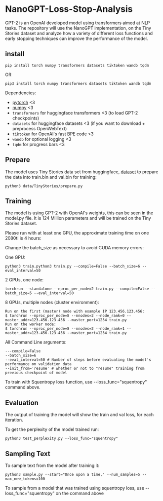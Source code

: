 # NanoGPT-Loss-Stop-Analysis
GPT-2 is an OpenAI developed model using transformers aimed at NLP tasks. The repository will use the NanoGPT implementation, on the Tiny Stories dataset and analyze how a variety of different loss functions and early stopping techniques can improve the performance of the model.

## install

```
pip install torch numpy transformers datasets tiktoken wandb tqdm
```
OR
```
pip3 install torch numpy transformers datasets tiktoken wandb tqdm
```
Dependencies:

- [pytorch](https://pytorch.org) <3
- [numpy](https://numpy.org/install/) <3
-  `transformers` for huggingface transformers <3 (to load GPT-2 checkpoints)
-  `datasets` for huggingface datasets <3 (if you want to download + preprocess OpenWebText)
-  `tiktoken` for OpenAI's fast BPE code <3
-  `wandb` for optional logging <3
-  `tqdm` for progress bars <3


## Prepare

The model uses Tiny Stories data set from huggingface,
[dataset](https://huggingface.co/datasets/roneneldan/TinyStories)
to prepare the data into train.bin and val.bin for training:
```
python3 data/TinyStories/prepare.py
```

## Training

The model is using GPT-2 with OpenAI's weights, this can be seen in the model.py file. It is 124 Million parameters and will be trained on the Tiny Stories dataset.

Please run with at least one GPU, the approximate training time on one 2080ti is 4 hours:

Change the batch_size as necessary to avoid CUDA memory errors:

One GPU:
```
python3 train.python3 train.py --compile=False --batch_size=6 --eval_interval=50
```

2 GPUs, one node:
```
torchrun --standalone --nproc_per_node=2 train.py --compile=False --batch_size=5 --eval_interval=50
```

8 GPUs, multiple nodes (cluster environment):
```
Run on the first (master) node with example IP 123.456.123.456:
$ torchrun --nproc_per_node=8 --nnodes=2 --node_rank=0 --master_addr=123.456.123.456 --master_port=1234 train.py
Run on the worker node:
$ torchrun --nproc_per_node=8 --nnodes=2 --node_rank=1 --master_addr=123.456.123.456 --master_port=1234 train.py
```

All Command Line arguments:
```
---compile=False
--batch_size=6
--eval_interval=50 # Number of steps before evaluating the model's performance on validation data
--init_from='resume' # whether or not to "resume" training from previous checkpoint of model
```

To train with Squentropy loss function, use --loss_func="squentropy" command above.

## Evaluation

The output of training the model will show the train and val loss, for each iteration.

To get the perplexity of the model trained run:
```
python3 test_perplexity.py --loss_func="squentropy"
```

## Sampling Text

To sample text from the model after training it:
```
python3 sample.py --start="Once upon a time," --num_samples=5 --max_new_tokens=100
```

To sample from a model that was trained using squentropy loss, use --loss_func="squentropy" on the command above


